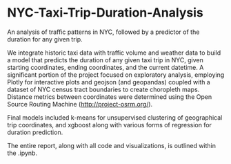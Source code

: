 # NYC-Taxi-Trip-Duration-Analysis
An analysis of traffic patterns in NYC, followed by a predictor of the duration for any given trip. 

We integrate historic taxi data with traffic volume and weather data to build a model that predicts the duration of any given taxi trip in NYC, given starting coordinates, ending coordinates, and the current datetime. A significant portion of the project focused on exploratory analysis, employing Plotly for interactive plots and geojson (and geopandas) coupled with a dataset of NYC census tract boundaries to create choropleth maps. Distance metrics between coordinates were determined using the Open Source Routing Machine (http://project-osrm.org/).

Final models included k-means for unsupervised clustering of geographical trip coordinates, and xgboost along with various forms of regression for duration prediction.

The entire report, along with all code and visualizations, is outlined within the .ipynb.
